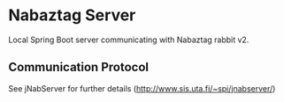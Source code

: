 # Nabaztag Server

Local Spring Boot server communicating with Nabaztag rabbit v2.


## 

## Communication Protocol
See jNabServer for further details (http://www.sis.uta.fi/~spi/jnabserver/)